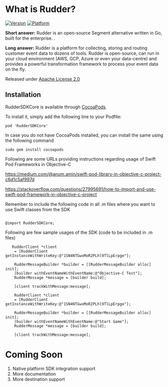 # What is Rudder?

[![Version](https://img.shields.io/cocoapods/v/RudderSDKCore.svg?style=flat)](https://cocoapods.org/pods/RudderSDKCore)
[![Platform](https://img.shields.io/cocoapods/p/RudderSDKCore.svg?style=flat)](https://cocoapods.org/pods/RudderSDKCore)

**Short answer:** 
Rudder is an open-source Segment alternative written in Go, built for the enterprise. .

**Long answer:** 
Rudder is a platform for collecting, storing and routing customer event data to dozens of tools. Rudder is open-source, can run in your cloud environment (AWS, GCP, Azure or even your data-centre) and provides a powerful transformation framework to process your event data on the fly.

Released under [Apache License 2.0](https://www.apache.org/licenses/LICENSE-2.0)

## Installation

RudderSDKCore is available through [CocoaPods](https://cocoapods.org). 

To install it, simply add the following line to your Podfile:

```xcode
pod 'RudderSDKCore'
```

In case you do not have CocoaPods installed, you can install the same using the following command


```xcode
sudo gem install cocoapods
```


Following are some URLs providing instructions regarding usage of Swift Pod Frameworks in Objective-C

https://medium.com/@anum.amin/swift-pod-library-in-objective-c-project-c6d1c5af997d

https://stackoverflow.com/questions/27995691/how-to-import-and-use-swift-pod-framework-in-objective-c-project

Remember to include the following code in all .m files where you want to use Swift classes from the SDK

```xcode

@import RudderSDKCore;

```

Following are few sample usages of the SDK (code to be included in .m files)


```xcode
   RudderClient *client 
	= [RudderClient getInstanceWithWriteKey:@"1SN4NTGwxMoR2PLhl9TlLpErpge"];

    RudderMessageBuilder *builder = [[RudderMessageBuilder alloc] init];
    [builder withEventNameWithEventName:@"Objective-C Test"];
    RudderMessage *message = [builder build];
    
    [client trackWithMessage:message];

```
```xcode
    RudderClient *client 
	= [RudderClient getInstanceWithWriteKey:@"1SN4NTGwxMoR2PLhl9TlLpErpge"];
    
    RudderMessageBuilder *builder = [[RudderMessageBuilder alloc] init];
    [builder withEventNameWithEventName:@"Start Game"];
    RudderMessage *message = [builder build];
    
    [client trackWithMessage:message];
```


# Coming Soon

1. Native platform SDK integration support
2. More documentation
3. More destination support
